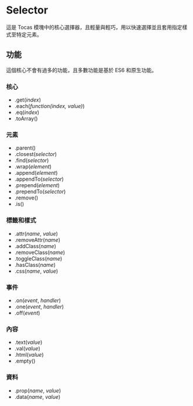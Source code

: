 # Selector

這是 Tocas 模塊中的核心選擇器，且輕量與輕巧，用以快速選擇並且套用指定樣式至特定元素。

## 功能

這個核心不會有過多的功能，且多數功能是基於 ES6 和原生功能。

### 核心

* .get(*index*)
* .each(*function(index, value)*)
* .eq(*index*)
* .toArray()

### 元素

* .parent()
* .closest(*selector*)
* .find(*selector*)
* .wrap(*element*)
* .append(*element*)
* .appendTo(*selector*)
* .prepend(*element*)
* .prependTo(*selector*)
* .remove()
* .is()

### 標籤和樣式

* .attr(*name*, *value*)
* .removeAttr(*name*)
* .addClass(*name*)
* .removeClass(*name*)
* .toggleClass(*name*)
* .hasClass(*name*)
* .css(*name*, *value*)

### 事件

* .on(*event*, *handler*)
* .one(*event*, *handler*)
* .off(*event*)

### 內容

* .text(*value*)
* .val(*value*)
* .html(*value*)
* .empty()

### 資料

* .prop(*name*, *value*)
* .data(*name*, *value*)